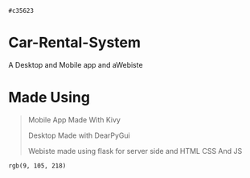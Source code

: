 `#c35623`
# Car-Rental-System
A Desktop and Mobile app and aWebiste

# **Made Using**
  > Mobile App Made With Kivy 
  > 
  > Desktop Made with DearPyGui
  > 
  > Webiste made using flask for server side and HTML CSS And JS

`rgb(9, 105, 218)`
